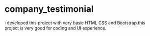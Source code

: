 # company_testimonial
i developed this project with very basic HTML CSS and Bootstrap.this project is very good for coding and UI experience. 
